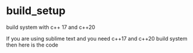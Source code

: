 # build_setup
build system with c++ 17 and c++20


If you are using sublime text and you need c++17 and c++20 build system then here is the code
